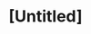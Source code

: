 ---
pid: FS163
title: "[Untitled]"
location_transcription: Broad & Spring Garden
zipcode: '19140'
outside_phl: 
neighborhood: Hunting Park
age: 
age_range: 
instagram: 
image_file_name: FS_163.jpg
proposal_transcription: Video compilation of Philly's best monuments
topic: Art,Philadelphia
topic_summary: 0, 0
type: Digital,Film
keywords_other: 
credit: 
image_labels: 
twitter: 
facebook: 
permalink: "/monuments/fs163/"
layout: item-page
---